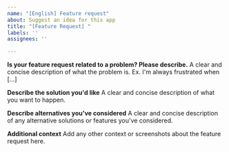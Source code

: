 ```yaml
---
name: "[English] Feature request"
about: Suggest an idea for this app
title: "[Feature Request] "
labels: ''
assignees: ''

---
```


<!-- Be sure to put a clear title after [Feature Request] above -->
<!-- Be sure to put a clear title after [Feature Request] above -->
<!-- Be sure to put a clear title after [Feature Request] above -->

**Is your feature request related to a problem? Please describe.**
A clear and concise description of what the problem is. Ex. I'm always frustrated when [...]

**Describe the solution you'd like**
A clear and concise description of what you want to happen.

**Describe alternatives you've considered**
A clear and concise description of any alternative solutions or features you've considered.

**Additional context**
Add any other context or screenshots about the feature request here.
